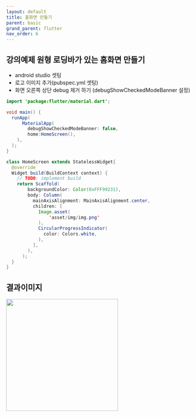 ```yaml
---
layout: default
title: 홈화면 만들기
parent: basic
grand_parent: flutter
nav_order: 6
---
```



## 강의예제 원형 로딩바가 있는 홈화면 만들기
  - android studio 셋팅
  - 로고 이미지 추가(pubspec.yml 셋팅)
  - 화면 오른쪽 상단 debug 제거 하기 (debugShowCheckedModeBanner 설정) 
  
```java
import 'package:flutter/material.dart';

void main() {
  runApp(
      MaterialApp(
        debugShowCheckedModeBanner: false,
        home:HomeScreen(),
    ),
  );
}

class HomeScreen extends StatelessWidget{
  @override
  Widget build(BuildContext context) {
    // TODO: implement build
    return Scaffold(
        backgroundColor: Color(0xFFF99231),
        body: Column(
          mainAxisAlignment: MainAxisAlignment.center,
          children: [
            Image.asset(
                'asset/img/img.png'
            ),
            CircularProgressIndicator(
              color: Colors.white,
            ),
          ],
        ),
      );
  }
}
```

## 결과이미지
<img src = "https://user-images.githubusercontent.com/71206860/190179479-dd023c71-70ba-46cd-9eaa-a8fee881c0f4.png" width="300"/>

